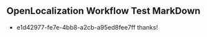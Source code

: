 ## OpenLocalization Workflow Test MarkDown
* e1d42977-fe7e-4bb8-a2cb-a95ed8fee7ff thanks!

<!--HONumber=Oct16_HO4-->


